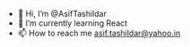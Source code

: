 - 👋 Hi, I’m @AsifTashildar
- 🌱 I’m currently learning React
- 📫 How to reach me asif.tashildar@yahoo.in

<!---
AsifTashildar/AsifTashildar is a ✨ special ✨ repository because its `README.md` (this file) appears on your GitHub profile.
You can click the Preview link to take a look at your changes.
--->
